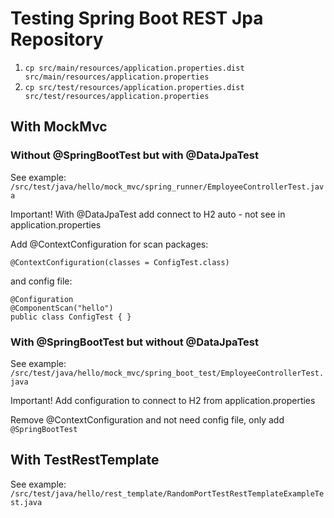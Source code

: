 # Testing Spring Boot REST Jpa Repository

1. `cp src/main/resources/application.properties.dist src/main/resources/application.properties`
2. `cp src/test/resources/application.properties.dist src/test/resources/application.properties`

## With MockMvc

### Without @SpringBootTest but with @DataJpaTest

See example: `/src/test/java/hello/mock_mvc/spring_runner/EmployeeControllerTest.java`

Important! With @DataJpaTest add connect to H2 auto - not see in application.properties

Add @ContextConfiguration for scan packages:

```
@ContextConfiguration(classes = ConfigTest.class)
```

and config file:

```
@Configuration
@ComponentScan("hello")
public class ConfigTest { }
```

### With @SpringBootTest  but without @DataJpaTest

See example: `/src/test/java/hello/mock_mvc/spring_boot_test/EmployeeControllerTest.java`

Important! Add configuration to connect to H2 from application.properties

Remove @ContextConfiguration and not need config file, only add `@SpringBootTest`

## With TestRestTemplate

See example: `/src/test/java/hello/rest_template/RandomPortTestRestTemplateExampleTest.java`